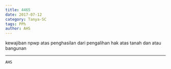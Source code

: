 ```yaml
---
title: 4465
date: 2017-07-12
category: Tanya-SC
tags: PPh
author: AHS
---
```


kewajiban npwp atas penghasilan dari pengalihan hak atas tanah dan atau bangunan

---



`AHS`
